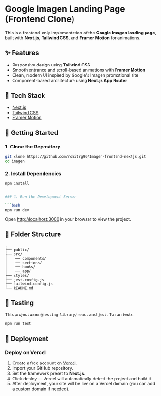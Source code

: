 # Google Imagen Landing Page (Frontend Clone)

This is a frontend-only implementation of the **Google Imagen landing page**, built with **Next.js**, **Tailwind CSS**, and **Framer Motion** for animations.

## ✨ Features

- Responsive design using **Tailwind CSS**
- Smooth entrance and scroll-based animations with **Framer Motion**
- Clean, modern UI inspired by Google's Imagen promotional site
- Component-based architecture using **Next.js App Router**

## 🔧 Tech Stack

- [Next.js](https://nextjs.org/)
- [Tailwind CSS](https://tailwindcss.com/)
- [Framer Motion](https://www.framer.com/motion/)

## 🚀 Getting Started

### 1. Clone the Repository

```bash
git clone https://github.com/rohitrg96/Imagen-frontend-nextjs.git
cd imagen
```

### 2. Install Dependencies

````bash
npm install


### 3. Run the Development Server

```bash
npm run dev

````

Open [http://localhost:3000](http://localhost:3000) in your browser to view the project.

## 📁 Folder Structure

```
.
├── public/
├── src/
│   ├── components/
│   ├── sections/
│   ├── hooks/
│   └── app/
├── styles/
├── jest.config.js
├── tailwind.config.js
└── README.md
```

## 🧪 Testing

This project uses `@testing-library/react` and `jest`. To run tests:

```bash
npm run test

```

## 🚀 Deployment

### Deploy on Vercel

1. Create a free account on [Vercel](https://vercel.com/).
2. Import your GitHub repository.
3. Set the framework preset to **Next.js**.
4. Click deploy — Vercel will automatically detect the project and build it.
5. After deployment, your site will be live on a Vercel domain (you can add a custom domain if needed).
